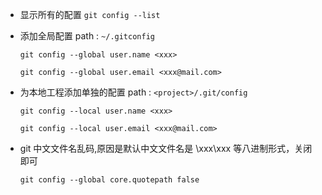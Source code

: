 - 显示所有的配置	`git config --list`

- 添加全局配置 path : `~/.gitconfig`

  `git config --global user.name <xxx>`

  `git config --global user.email <xxx@mail.com>`

- 为本地工程添加单独的配置 path : `<project>/.git/config`

  `git config --local user.name <xxx>`

  `git config --local user.email <xxx@mail.com>`

- git 中文文件名乱码,原因是默认中文文件名是 \xxx\xxx 等八进制形式，关闭即可

  `git config --global core.quotepath false`

